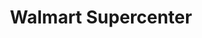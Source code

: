---
title: "Walmart Supercenter"
url: /randleman/walmart-supercenter-high-point-street-2/
shop: supermarket
---